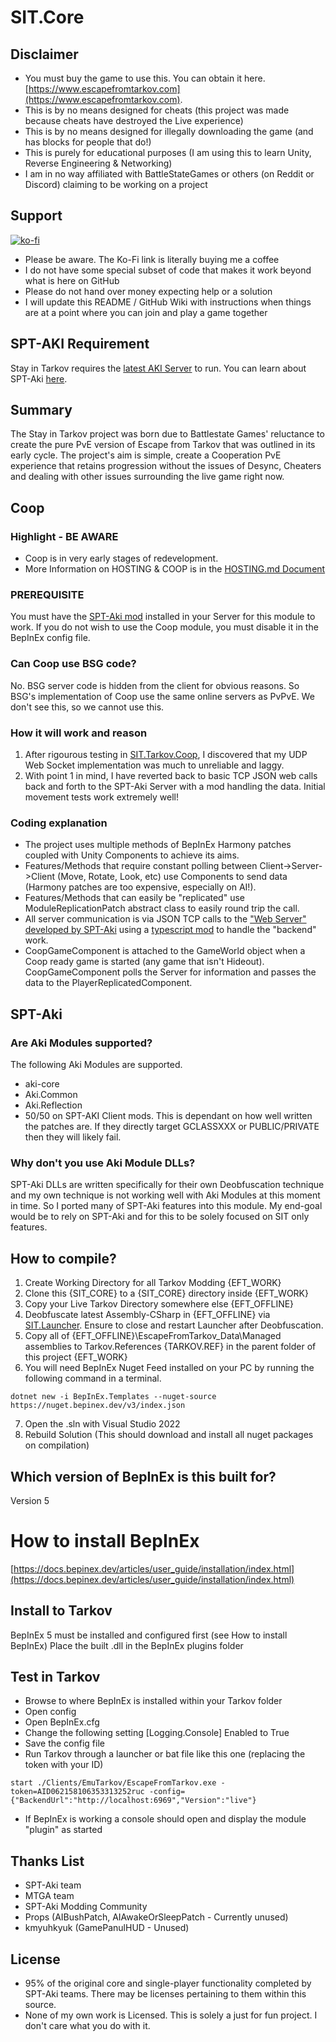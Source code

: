 # SIT.Core

## Disclaimer

* You must buy the game to use this. You can obtain it here. [https://www.escapefromtarkov.com](https://www.escapefromtarkov.com). 
* This is by no means designed for cheats (this project was made because cheats have destroyed the Live experience)
* This is by no means designed for illegally downloading the game (and has blocks for people that do!)
* This is purely for educational purposes (I am using this to learn Unity, Reverse Engineering & Networking)
* I am in no way affiliated with BattleStateGames or others (on Reddit or Discord) claiming to be working on a project

## Support

[![ko-fi](https://ko-fi.com/img/githubbutton_sm.svg)](https://ko-fi.com/N4N2IQ7YJ)
* Please be aware. The Ko-Fi link is literally buying me a coffee
* I do not have some special subset of code that makes it work beyond what is here on GitHub 
* Please do not hand over money expecting help or a solution
* I will update this README / GitHub Wiki with instructions when things are at a point where you can join and play a game together

## SPT-AKI Requirement
Stay in Tarkov requires the [latest AKI Server](https://dev.sp-tarkov.com/SPT-AKI/Server) to run. You can learn about SPT-Aki [here](https://www.sp-tarkov.com/).

## Summary

The Stay in Tarkov project was born due to Battlestate Games' reluctance to create the pure PvE version of Escape from Tarkov that was outlined in its early cycle. 
The project's aim is simple, create a Cooperation PvE experience that retains progression without the issues of Desync, Cheaters and dealing with other issues surrounding the live game right now.

## Coop

### Highlight - BE AWARE
* Coop is in very early stages of redevelopment.
* More Information on HOSTING & COOP is in the [HOSTING.md Document](https://github.com/paulov-t/SIT.Core/HOSTING.md)

### PREREQUISITE
You must have the [SPT-Aki mod](https://github.com/paulov-t/SIT.Aki-Server-Mod) installed in your Server for this module to work. If you do not wish to use the Coop module, you must disable it in the BepInEx config file.

### Can Coop use BSG code?
No. BSG server code is hidden from the client for obvious reasons. So BSG's implementation of Coop use the same online servers as PvPvE. We don't see this, so we cannot use this.

### How it will work and reason
1. After rigourous testing in [SIT.Tarkov.Coop](https://github.com/paulov-t/SIT.Tarkov.Coop), I discovered that my UDP Web Socket implementation was much to unreliable and laggy.
2. With point 1 in mind, I have reverted back to basic TCP JSON web calls back and forth to the SPT-Aki Server with a mod handling the data. Initial movement tests work extremely well!

### Coding explanation
- The project uses multiple methods of BepInEx Harmony patches coupled with Unity Components to achieve its aims.
- Features/Methods that require constant polling between Client->Server->Client (Move, Rotate, Look, etc) use Components to send data (Harmony patches are too expensive, especially on AI!).
- Features/Methods that can easily be "replicated" use ModuleReplicationPatch abstract class to easily round trip the call.
- All server communication is via JSON TCP calls to the ["Web Server" developed by SPT-Aki](https://dev.sp-tarkov.com/SPT-AKI/Server) using a [typescript mod](https://github.com/paulov-t/SIT.Aki-Server-Mod) to handle the "backend" work.
- CoopGameComponent is attached to the GameWorld object when a Coop ready game is started (any game that isn't Hideout). CoopGameComponent polls the Server for information and passes the data to the PlayerReplicatedComponent.

## SPT-Aki

### Are Aki Modules supported?
The following Aki Modules are supported.
- aki-core
- Aki.Common
- Aki.Reflection
- 50/50 on SPT-AKI Client mods. This is dependant on how well written the patches are. If they directly target GCLASSXXX or PUBLIC/PRIVATE then they will likely fail.

### Why don't you use Aki Module DLLs?
SPT-Aki DLLs are written specifically for their own Deobfuscation technique and my own technique is not working well with Aki Modules at this moment in time.
So I ported many of SPT-Aki features into this module. My end-goal would be to rely on SPT-Aki and for this to be solely focused on SIT only features.

## How to compile? 
1. Create Working Directory for all Tarkov Modding {EFT_WORK}
2. Clone this {SIT_CORE} to a {SIT_CORE} directory inside {EFT_WORK}
3. Copy your Live Tarkov Directory somewhere else {EFT_OFFLINE}
4. Deobfuscate latest Assembly-CSharp in {EFT_OFFLINE} via [SIT.Launcher](https://github.com/paulov-t/SIT.Tarkov.Launcher). Ensure to close and restart Launcher after Deobfuscation.
5. Copy all of {EFT_OFFLINE}\EscapeFromTarkov_Data\Managed assemblies to Tarkov.References {TARKOV.REF} in the parent folder of this project {EFT_WORK}
6. You will need BepInEx Nuget Feed installed on your PC by running the following command in a terminal. 
```
dotnet new -i BepInEx.Templates --nuget-source https://nuget.bepinex.dev/v3/index.json
```
7. Open the .sln with Visual Studio 2022
8. Rebuild Solution (This should download and install all nuget packages on compilation)

## Which version of BepInEx is this built for?
Version 5

# How to install BepInEx
[https://docs.bepinex.dev/articles/user_guide/installation/index.html](https://docs.bepinex.dev/articles/user_guide/installation/index.html)

## Install to Tarkov
BepInEx 5 must be installed and configured first (see How to install BepInEx)
Place the built .dll in the BepInEx plugins folder

## Test in Tarkov
- Browse to where BepInEx is installed within your Tarkov folder
- Open config
- Open BepInEx.cfg
- Change the following setting [Logging.Console] Enabled to True
- Save the config file
- Run Tarkov through a launcher or bat file like this one (replacing the token with your ID)
```
start ./Clients/EmuTarkov/EscapeFromTarkov.exe -token=AID062158106353313252ruc -config={"BackendUrl":"http://localhost:6969","Version":"live"}
```
- If BepInEx is working a console should open and display the module "plugin" as started


## Thanks List
- SPT-Aki team
- MTGA team
- SPT-Aki Modding Community
- Props (AIBushPatch, AIAwakeOrSleepPatch - Currently unused)
- kmyuhkyuk (GamePanulHUD - Unused)

## License

- 95% of the original core and single-player functionality completed by SPT-Aki teams. There may be licenses pertaining to them within this source.
- None of my own work is Licensed. This is solely a just for fun project. I don't care what you do with it.